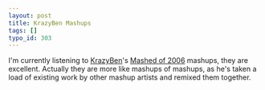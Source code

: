 ```yaml
---
layout: post
title: KrazyBen Mashups
tags: []
typo_id: 303
---
```

I'm currently listening to [KrazyBen](http://krazyben.multiply.com/)'s [Mashed of 2006](http://krazyben.multiply.com/music/item/30)
mashups, they are excellent. Actually they are more like mashups of mashups, as he's taken a load of existing work by other
mashup artists and remixed them together.

